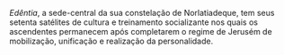 *Edêntia*, a sede-central da sua constelação de Norlatiadeque, tem seus setenta satélites de cultura e treinamento socializante nos quais os ascendentes permanecem após completarem o regime de Jerusém de mobilização, unificação e realização da personalidade.